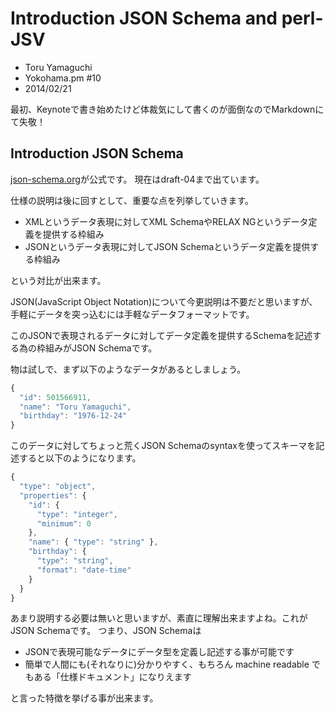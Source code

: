 # Introduction JSON Schema and perl-JSV

* Toru Yamaguchi <zigorou at cpan dot org>
* Yokohama.pm #10
* 2014/02/21

最初、Keynoteで書き始めたけど体裁気にして書くのが面倒なのでMarkdownにて失敬！

## Introduction JSON Schema

[json-schema.org](http://json-schema.org/)が公式です。
現在はdraft-04まで出ています。

仕様の説明は後に回すとして、重要な点を列挙していきます。

* XMLというデータ表現に対してXML SchemaやRELAX NGというデータ定義を提供する枠組み
* JSONというデータ表現に対してJSON Schemaというデータ定義を提供する枠組み

という対比が出来ます。

JSON(JavaScript Object Notation)について今更説明は不要だと思いますが、
手軽にデータを突っ込むには手軽なデータフォーマットです。

このJSONで表現されるデータに対してデータ定義を提供するSchemaを記述する為の枠組みがJSON Schemaです。

物は試しで、まず以下のようなデータがあるとしましょう。

```javascript
{
  "id": 501566911, 
  "name": "Toru Yamaguchi", 
  "birthday": "1976-12-24"
}
```

このデータに対してちょっと荒くJSON Schemaのsyntaxを使ってスキーマを記述すると以下のようになります。

```javascript
{
  "type": "object",
  "properties": {
    "id": {
      "type": "integer",
      "minimum": 0
    },
    "name": { "type": "string" },
    "birthday": { 
      "type": "string",
      "format": "date-time"
    }
  }
}
```

あまり説明する必要は無いと思いますが、素直に理解出来ますよね。これがJSON Schemaです。
つまり、JSON Schemaは

* JSONで表現可能なデータにデータ型を定義し記述する事が可能です
* 簡単で人間にも(それなりに)分かりやすく、もちろん machine readable でもある「仕様ドキュメント」になりえます

と言った特徴を挙げる事が出来ます。
